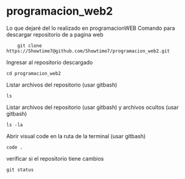 # programacion_web2
Lo que dejaré del lo realizado en programacionWEB
Comando para descargar repositorio de a pagina web
```shell
    git clone https://Showtime7@github.com/Showtime7/programacion_web2.git
```

Ingresar al repositorio descargado
```shell
cd programacion_web2
```

Listar archivos del repositorio (usar gitbash)

```shell
ls
```

Listar archivos del repositorio (usar gitbash) y archivos ocultos (usar gitbash)

```shell
ls -la
```

Abrir visual code en la ruta de la terminal (usar gitbash)

```shell
code .
```

verificar si el repositorio tiene cambios

```shell
git status
```